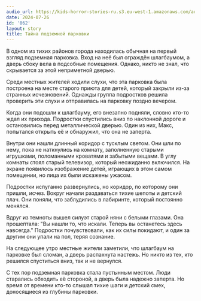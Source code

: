 ```yaml
---
audio_url: https://kids-horror-stories-ru.s3.eu-west-1.amazonaws.com/audio/062-underground-parking.mp3
date: 2024-07-26
id: '062'
layout: story
title: Тайна подземной парковки
---
```


В одном из тихих районов города находилась обычная на первый взгляд подземная парковка. Вход на неё был ограждён шлагбаумом, а дверь сбоку вела в подсобные помещения. Однако, никто не знал, что скрывается за этой неприметной дверью.

Среди местных жителей ходили слухи, что эта парковка была построена на месте старого приюта для детей, который закрыли из-за странных исчезновений. Однажды группа подростков решила проверить эти слухи и отправилась на парковку поздно вечером.

Когда они подошли к шлагбауму, его внезапно подняли, словно кто-то ждал их прихода. Подростки спустились вниз по наклонной дороге и остановились перед металлической дверью. Один из них, Макс, попытался открыть её и обнаружил, что она не заперта.

Внутри они нашли длинный коридор с тусклым светом. Они шли по нему, пока не наткнулись на комнату, заполненную старыми игрушками, поломанными кроватями и забытыми вещами. В углу комнаты стоял старый телевизор, который неожиданно включился. На экране появилось изображение детей, играющих в этом самом помещении, но лица их были искажены ужасом.

Подростки испуганно развернулись, но коридор, по которому они пришли, исчез. Вокруг начали раздаваться тихие шепоты и детский плач. Они поняли, что заблудились в лабиринте, который постоянно менялся.

Вдруг из темноты вышел силуэт старой няни с белыми глазами. Она прошептала: "Вы нашли то, что искали. Теперь вы останетесь здесь навсегда." Подростки почувствовали, как их силы покидают, и один за другим они упали на пол, теряя сознание.

На следующее утро местные жители заметили, что шлагбаум на парковке был сломан, а дверь распахнута настежь. Но никто из тех, кто решился спуститься вниз, так и не вернулся.

С тех пор подземная парковка стала пустынным местом. Люди старались обходить её стороной, а дверь была надежно заперта. Но время от времени кто-то слышал тихие шаги и детский смех, доносящиеся из глубины парковки.